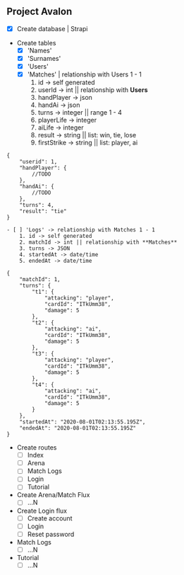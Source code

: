 ## Project Avalon

- [x] Create database | Strapi

* Create tables
    - [x] 'Names'
    - [x] 'Surnames'
    - [x] 'Users'
    - [x] 'Matches' | relationship with Users 1 - 1
        1. id -> self generated
        2. userId -> int || relationship with **Users**
        3. handPlayer -> json
        4. handAi -> json
        5. turns -> integer || range 1 - 4
        6. playerLife -> integer
        7. aiLife -> integer
        8. result -> string || list: win, tie, lose
        9. firstStrike -> string || list: player, ai

```
{
    "userid": 1,
    "handPlayer": {
        //TODO
    },
    "handAi": {
        //TODO
    },
    "turns": 4,
    "result": "tie"
}        
```





    - [ ] 'Logs' -> relationship with Matches 1 - 1
        1. id -> self generated
        2. matchId -> int || relationship with **Matches**
        3. turns -> JSON
        4. startedAt -> date/time
        5. endedAt -> date/time





```
{
    "matchId": 1,
    "turns": {
        "t1": {
            "attacking": "player",
            "cardId": "ITkUmm38",
            "damage": 5
        },
        "t2": {
            "attacking": "ai",
            "cardId": "ITkUmm38",
            "damage": 5
        },
        "t3": {
            "attacking": "player",
            "cardId": "ITkUmm38",
            "damage": 5
        },
        "t4": {
            "attacking": "ai",
            "cardId": "ITkUmm38",
            "damage": 5
        }				
    },
    "startedAt": "2020-08-01T02:13:55.195Z",
    "endedAt": "2020-08-01T02:13:55.195Z"
}
```

* Create routes
    - [ ] Index
    - [ ] Arena
    - [ ] Match Logs
    - [ ] Login
    - [ ] Tutorial

* Create Arena/Match Flux
    - [ ] ...N

* Create Login flux
    - [ ] Create account
    - [ ] Login
    - [ ] Reset password

* Match Logs
    - [ ] ...N

* Tutorial
    - [ ] ...N